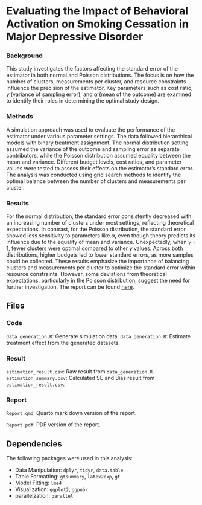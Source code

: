 # Evaluating the Impact of Behavioral Activation on Smoking Cessation in Major Depressive Disorder

### Background 

This study investigates the factors affecting the standard error of the estimator in both normal and Poisson distributions. The focus is on how the number of clusters, measurements per cluster, and resource constraints influence the precision of the estimator. Key parameters such as cost ratio, $\gamma$ (variance of sampling error), and $\alpha$ (mean of the outcome) are examined to identify their roles in determining the optimal study design.

### Methods 

A simulation approach was used to evaluate the performance of the estimator under various parameter settings. The data followed hierarchical models with binary treatment assignment. The normal distribution setting assumed the variance of the outcome and sampling error as separate contributors, while the Poisson distribution assumed equality between the mean and variance. Different budget levels, cost ratios, and parameter values were tested to assess their effects on the estimator’s standard error. The analysis was conducted using grid search methods to identify the optimal balance between the number of clusters and measurements per cluster.

### Results 

For the normal distribution, the standard error consistently decreased with an increasing number of clusters under most settings, reflecting theoretical expectations. In contrast, for the Poisson distribution, the standard error showed less sensitivity to parameters like $\alpha$, even though theory predicts its influence due to the equality of mean and variance. Unexpectedly, when $\gamma$ = 1, fewer clusters were optimal compared to other $\gamma$ values. Across both distributions, higher budgets led to lower standard errors, as more samples could be collected. These results emphasize the importance of balancing clusters and measurements per cluster to optimize the standard error within resource constraints. However, some deviations from theoretical expectations, particularly in the Poisson distribution, suggest the need for further investigation. The report can be found [here](Report/Report.pdf).

## Files

### Code

`data_generation.R`: Generate simulation data.
`data_generation.R`: Estimate treatment effect from the generated datasets.

### Result

`estimation_result.csv`: Raw result from `data_generation.R`.
`estimation_summary.csv`: Calculated SE and Bias result from `estimation_result.csv`.

### Report

`Report.qmd`: Quarto mark down version of the report.

`Report.pdf`: PDF version of the report.

## Dependencies

The following packages were used in this analysis:

- Data Manipulation: `dplyr`, `tidyr`, `data.table`
- Table Formatting: `gtsummary`, `latex2exp`, `gt`
- Model Fitting: `lme4`
- Visualization: `ggplot2`, `ggpubr`
- parallelzation: `parallel`

